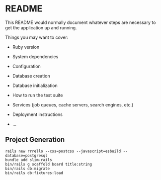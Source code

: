# README

This README would normally document whatever steps are necessary to get the
application up and running.

Things you may want to cover:

* Ruby version

* System dependencies

* Configuration

* Database creation

* Database initialization

* How to run the test suite

* Services (job queues, cache servers, search engines, etc.)

* Deployment instructions

* ...

## Project Generation

```
rails new rrrello --css=postcss --javascript=esbuild --database=postgresql
bundle add slim-rails
bin/rails g scaffold board title:string
bin/rails db:migrate
bin/rails db:fixtures:load
```
